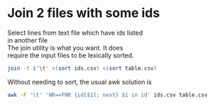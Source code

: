 # Join 2 files with some ids

Select lines from text file which have ids listed  
in another file  
The join utility is what you want. It does  
require the input files to be lexically sorted.  

```sh
join -t $'\t' <(sort ids.csv) <(sort table.csv)
```

Without needing to sort, the usual awk solution is  
```sh
awk -F '\t' 'NR==FNR {id[$1]; next} $1 in id' ids.csv table.csv
```
